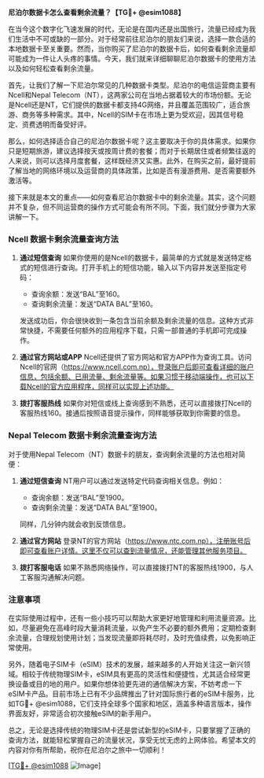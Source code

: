 **尼泊尔数据卡怎么查看剩余流量？【TG💪+ @esim1088】**

在当今这个数字化飞速发展的时代，无论是在国内还是出国旅行，流量已经成为我们生活中不可或缺的一部分。对于经常前往尼泊尔的朋友们来说，选择一款合适的本地数据卡至关重要。然而，当你购买了尼泊尔的数据卡后，如何查看剩余流量却可能成为一件让人头疼的事情。今天，我们就来详细聊聊尼泊尔数据卡的使用方法以及如何轻松查看剩余流量。

首先，让我们了解一下尼泊尔常见的几种数据卡类型。尼泊尔的电信运营商主要有Ncell和Nepal Telecom（NT），这两家公司在当地占据着较大的市场份额。无论是Ncell还是NT，它们提供的数据卡都支持4G网络，并且覆盖范围较广，适合旅游、商务等多种需求。其中，Ncell的SIM卡在市场上更为受欢迎，因其信号稳定、资费透明而备受好评。

那么，如何选择适合自己的尼泊尔数据卡呢？这主要取决于你的具体需求。如果你只是短期旅游，建议选择按天或按周计费的套餐；而对于长期居住或者频繁往返的人来说，则可以选择月度套餐，这样既经济又实惠。此外，在购买之前，最好提前了解当地的网络环境以及运营商的具体政策，比如是否有漫游费用、是否需要额外激活等。

接下来就是本文的重点——如何查看尼泊尔数据卡中的剩余流量。其实，这个问题并不复杂，但不同运营商的操作方式可能会有所不同。下面，我们就分步骤为大家讲解一下。

### Ncell 数据卡剩余流量查询方法

1. **通过短信查询**
   如果你使用的是Ncell的数据卡，最简单的方式就是发送特定格式的短信进行查询。打开手机上的短信功能，输入以下内容并发送至指定号码：
   
   - 查询余额：发送“BAL”至160。
   - 查询剩余流量：发送“DATA BAL”至160。
   
   发送成功后，你会很快收到一条包含当前余额及剩余流量的信息。这种方式非常快捷，不需要任何额外的应用程序下载，只需一部普通的手机即可完成操作。

2. **通过官方网站或APP**
   Ncell还提供了官方网站和官方APP作为查询工具。访问Ncell的官网（https://www.ncell.com.np），登录账户后即可查看详细的账户信息，包括余额、已用流量、剩余流量等。如果习惯于移动端操作，也可以下载Ncell的官方应用程序，同样可以实现上述功能。

3. **拨打客服热线**
   如果你对短信或线上查询感到不熟悉，还可以直接拨打Ncell的客服热线160。接通后按照语音提示操作，同样能够获取到你需要的信息。

### Nepal Telecom 数据卡剩余流量查询方法

对于使用Nepal Telecom（NT）数据卡的朋友，查询剩余流量的方法也相对简便：

1. **通过短信查询**
   NT用户可以通过发送特定代码查询相关信息。例如：
   
   - 查询余额：发送“BAL”至1900。
   - 查询剩余流量：发送“DATA BAL”至1900。
   
   同样，几分钟内就会收到反馈信息。

2. **通过官方网站**
   登录NT的官方网站（https://www.ntc.com.np），注册账号后即可查看账户详情。这里不仅可以查到流量情况，还能管理其他服务项目。

3. **拨打客服电话**
   如果不熟悉网络操作，可以直接拨打NT的客服热线1900，与人工客服沟通解决问题。

### 注意事项

在实际使用过程中，还有一些小技巧可以帮助大家更好地管理和利用流量资源。比如，尽量避免在高峰时段大量消耗流量，以免产生不必要的额外费用；定期检查剩余流量，合理规划使用计划；当发现流量即将耗尽时，及时充值续费，以免影响正常使用。

另外，随着电子SIM卡（eSIM）技术的发展，越来越多的人开始关注这一新兴领域。相较于传统物理SIM卡，eSIM具有更高的灵活性和便捷性，尤其适合经常更换设备或目的地的用户。如果你想体验更先进的通信解决方案，不妨考虑一下eSIM卡产品。目前市场上已有不少品牌推出了针对国际旅行者的eSIM卡服务，比如TG💪+ @esim1088，它们支持全球多个国家和地区，涵盖多种语言版本，操作界面友好，非常适合初次接触eSIM的新手用户。

总之，无论是选择传统的物理SIM卡还是尝试新型的eSIM卡，只要掌握了正确的查询方法，就能轻松掌握自己的流量状况，享受无忧无虑的上网体验。希望本文的内容对你有所帮助，祝你在尼泊尔之旅中一切顺利！

[[TG💪+ @esim1088](https://t.me/s/esim1088) ![Image](https://i.postimg.cc/4NQfJmqS/Snipaste-2025-05-13-00-14-12.png)]